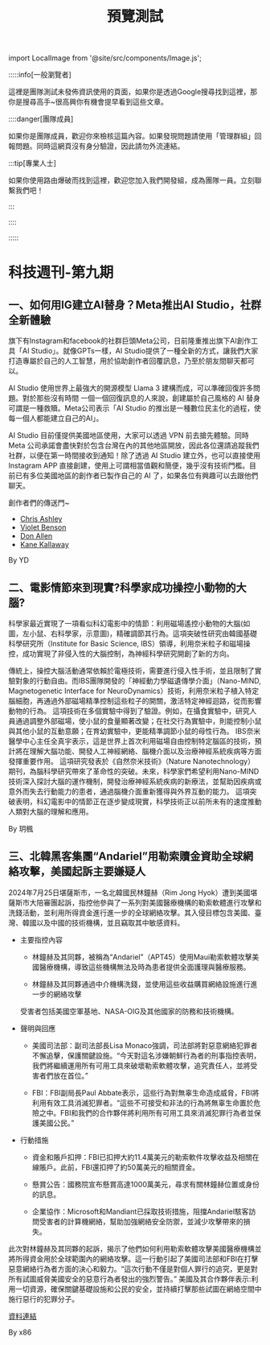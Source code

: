 ﻿---
title: 預覽測試
describe: 科技週刊預覽，嚴禁外傳。
sidebar_position: 0
---

import LocalImage from '@site/src/components/Image.js';

:::::info[一般瀏覽者]

這裡是團隊測試未發佈資訊使用的頁面，如果你是透過Google搜尋找到這裡，那你是搜尋高手~很高興你有機會提早看到這些文章。

::::danger[團隊成員]

如果你是團隊成員，歡迎你來檢核這篇內容。如果發現問題請使用「管理群組」回報問題。同時這網頁沒有身分驗證，因此請勿外流連結。

:::tip[專業人士]

如果你使用路由爆破而找到這裡，歡迎您加入我們開發組，成為團隊一員。立刻聯繫我們吧！

:::

::::

:::::

# 科技週刊-第九期

## 一、如何用IG建立AI替身？Meta推出AI Studio，社群全新體驗

旗下有Instagram和facebook的社群巨頭Meta公司，日前隆重推出旗下AI創作工具「AI Studio」。就像GPTs一樣，AI Studio提供了一種全新的方式，讓我們大家打造專屬於自己的人工智慧，用於協助創作者回覆訊息，乃至於朋友間聊天都可以。

<LocalImage path="/technews/9/1.png" alt="圖片" />

AI Studio 使用世界上最強大的開源模型 Llama 3 建構而成，可以準確回復許多問題。對於那些沒有時間 一個一個回復訊息的人來說，創建屬於自己風格的 AI 替身可謂是一種救贖。Meta公司表示「AI Studio 的推出是一種數位民主化的過程，使每一個人都能建立自己的AI」。

AI Studio 目前僅提供美國地區使用，大家可以透過 VPN 前去搶先體驗。同時 Meta 公司承諾會盡快對於包含台灣在內的其他地區開放，因此各位還請追蹤我們社群，以便在第一時間接收到通知！除了透過 AI Studio 建立外，也可以直接使用 Instagram APP 直接創建，使用上可謂相當值觀和簡便，幾乎沒有技術門檻。目前已有多位美國地區的創作者已製作自己的 AI 了，如果各位有興趣可以去跟他們聊天。

創作者們的傳送門~
- [Chris Ashley](https://www.instagram.com/chrisashley/)
- [Violet Benson](https://www.instagram.com/violetbenson/)
- [Don Allen](https://www.instagram.com/donalleniii/)
- [Kane Kallaway](https://www.instagram.com/kanekallaway/?hl=en)

<LocalImage path="/technews/9/2.png" alt="圖片" />

By YD

## 二、電影情節來到現實?科學家成功操控小動物的大腦?

科學家最近實現了一項看似科幻電影中的情節：利用磁場遙控小動物的大腦(如圖，左小鼠、右科學家，示意圖)，精確調節其行為。這項突破性研究由韓國基礎科學研究所（Institute for Basic Science, IBS）領導，利用奈米粒子和磁場操控，成功實現了非侵入性的大腦控制，為神經科學研究開創了新的方向。

<LocalImage path="/technews/9/3.png" alt="圖片" />

傳統上，操控大腦活動通常依賴於電極技術，需要進行侵入性手術，並且限制了實驗對象的行動自由。而IBS團隊開發的「神經動力學磁遺傳學介面」（Nano-MIND, Magnetogenetic Interface for NeuroDynamics）技術，利用奈米粒子植入特定腦細胞，再通過外部磁場精準控制這些粒子的開關，激活特定神經迴路，從而影響動物的行為。
這項技術在多個實驗中得到了驗證。例如，在攝食實驗中，研究人員通過調整外部磁場，使小鼠的食量顯著改變；在社交行為實驗中，則能控制小鼠與其他小鼠的互動意願；在育幼實驗中，更能精準調節小鼠的母性行為。
IBS奈米醫學中心主任全真宇表示，這是世界上首次利用磁場自由控制特定腦區的技術，預計將在理解大腦功能、開發人工神經網絡、腦機介面以及治療神經系統疾病等方面發揮重要作用。
這項研究發表於《自然奈米技術》（Nature Nanotechnology）期刊，為腦科學研究帶來了革命性的突破。未來，科學家們希望利用Nano-MIND技術深入探討大腦的運作機制，開發治療神經系統疾病的新療法，並幫助因疾病或意外而失去行動能力的患者，通過腦機介面重新獲得與外界互動的能力。
這項突破表明，科幻電影中的情節正在逐步變成現實，科學技術正以前所未有的速度推動人類對大腦的理解和應用。

By 玥楓

## 三、北韓黑客集團“Andariel”用勒索贖金資助全球網絡攻擊，美國起訴主要嫌疑人

2024年7月25日堪薩斯市，一名北韓國民林鐘赫（Rim Jong Hyok）遭到美國堪薩斯市大陪審團起訴，指控他參與了一系列對美國醫療機構的勒索軟體進行攻擊和洗錢活動，並利用所得資金進行進一步的全球網絡攻擊。其入侵目標包含美國、臺灣、韓國以及中國的技術機構，並且竊取其中敏感資料。

- 主要指控內容
  - 林鐘赫及其同夥，被稱為“Andariel”（APT45）使用Maui勒索軟體攻擊美國醫療機構，導致這些機構無法及時為患者提供全面護理與醫療服務。

  - 林鐘赫及其同夥通過中介機構洗錢，並使用這些收益購買網絡設施進行進一步的網絡攻擊
  
  受害者包括美國空軍基地、NASA-OIG及其他國家的防務和技術機構。

- 聲明與回應
  - 美國司法部：副司法部長Lisa Monaco強調，司法部將對惡意網絡犯罪者不懈追擊，保護關鍵設施。“今天對這名涉嫌朝鮮行為者的刑事指控表明，我們將繼續運用所有可用工具來破壞勒索軟體攻擊，追究責任人，並將受害者們放在首位。”

  - FBI：FBI副局長Paul Abbate表示，這些行為對無辜生命造成威脅，FBI將利用有效工具消滅犯罪者。“這些不可接受和非法的行為將無辜生命置於危險之中。FBI和我們的合作夥伴將利用所有可用工具來消滅犯罪行為者並保護美國公民。”

- 行動措施
  - 資金和賬戶扣押：FBI已扣押大約11.4萬美元的勒索軟件攻擊收益及相關在線賬戶。此前，FBI還扣押了約50萬美元的相關資金。

  - 懸賞公告：國務院宣布懸賞高達1000萬美元，尋求有關林鐘赫位置或身份的訊息。

  - 企業協作：Microsoft和Mandiant已採取技術措施，阻擋Andariel駭客訪問受害者的計算機網絡，幫助加強網絡安全防禦，並減少攻擊帶來的損失。

<LocalImage path="/technews/9/4.png" alt="圖片" />

此次對林鐘赫及其同夥的起訴，揭示了他們如何利用勒索軟體攻擊美國醫療機構並將所得資金用於全球範圍內的網絡攻擊。這一行動引起了美國司法部和FBI在打擊惡意網絡行為者方面的決心和毅力。“這次行動不僅是對個人罪行的追究，更是對所有試圖威脅美國安全的惡意行為者發出的強烈警告。”
美國及其合作夥伴表示:利用一切資源，確保關鍵基礎設施和公民的安全，並持續打擊那些試圖在網絡空間中施行惡行的犯罪分子。

[資料連結](https://www.justice.gov/opa/pr/north-korean-government-hacker-charged-involvement-ransomware-attacks-targeting-us-hospitals)

By x86

